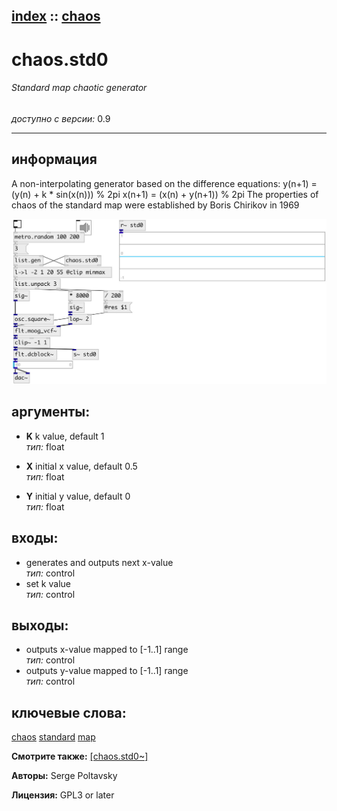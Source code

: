 [index](index.html) :: [chaos](category_chaos.html)
---

# chaos.std0

###### Standard map chaotic generator

*доступно с версии:* 0.9

---


## информация
A non-interpolating generator based on the difference equations: y(n+1) = (y(n) + k * sin(x(n))) % 2pi x(n+1) = (x(n) + y(n+1)) % 2pi The properties of chaos of the standard map were established by Boris Chirikov in 1969


[![example](../examples/img/chaos.std0.jpg)](../examples/pd/chaos.std0.pd)



## аргументы:

* **K**
k value, default 1<br>
_тип:_ float<br>

* **X**
initial x value, default 0.5<br>
_тип:_ float<br>

* **Y**
initial y value, default 0<br>
_тип:_ float<br>







## входы:

* generates and outputs next x-value<br>
_тип:_ control
* set k value<br>
_тип:_ control



## выходы:

* outputs x-value mapped to [-1..1] range<br>
_тип:_ control
* outputs y-value mapped to [-1..1] range<br>
_тип:_ control



## ключевые слова:

[chaos](keywords/chaos.html)
[standard](keywords/standard.html)
[map](keywords/map.html)



**Смотрите также:**
[\[chaos.std0~\]](chaos.std0~.html)




**Авторы:** Serge Poltavsky




**Лицензия:** GPL3 or later





